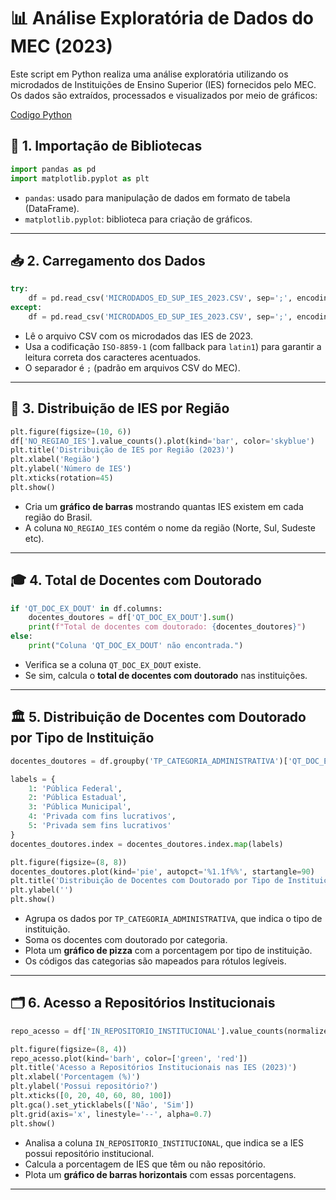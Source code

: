 

# 📊 Análise Exploratória de Dados do MEC (2023)

Este script em Python realiza uma análise exploratória utilizando os microdados de Instituições de Ensino Superior (IES) fornecidos pelo MEC. Os dados são extraídos, processados e visualizados por meio de gráficos:

[Codigo Python](/src/AnaliseExploratoriaDeDadosCodigo/base_auxiliar/Analise_Exploratoria_de_Dados_Microdados.ipynb)

## 🧩 1. Importação de Bibliotecas

```python
import pandas as pd
import matplotlib.pyplot as plt
```

- `pandas`: usado para manipulação de dados em formato de tabela (DataFrame).
- `matplotlib.pyplot`: biblioteca para criação de gráficos.

---

## 📥 2. Carregamento dos Dados

```python
try:
    df = pd.read_csv('MICRODADOS_ED_SUP_IES_2023.CSV', sep=';', encoding='ISO-8859-1')
except:
    df = pd.read_csv('MICRODADOS_ED_SUP_IES_2023.CSV', sep=';', encoding='latin1')
```

- Lê o arquivo CSV com os microdados das IES de 2023.
- Usa a codificação `ISO-8859-1` (com fallback para `latin1`) para garantir a leitura correta dos caracteres acentuados.
- O separador é `;` (padrão em arquivos CSV do MEC).

---

## 📍 3. Distribuição de IES por Região

```python
plt.figure(figsize=(10, 6))
df['NO_REGIAO_IES'].value_counts().plot(kind='bar', color='skyblue')
plt.title('Distribuição de IES por Região (2023)')
plt.xlabel('Região')
plt.ylabel('Número de IES')
plt.xticks(rotation=45)
plt.show()
```

- Cria um **gráfico de barras** mostrando quantas IES existem em cada região do Brasil.
- A coluna `NO_REGIAO_IES` contém o nome da região (Norte, Sul, Sudeste etc).

---

## 🎓 4. Total de Docentes com Doutorado

```python
if 'QT_DOC_EX_DOUT' in df.columns:
    docentes_doutores = df['QT_DOC_EX_DOUT'].sum()
    print(f"Total de docentes com doutorado: {docentes_doutores}")
else:
    print("Coluna 'QT_DOC_EX_DOUT' não encontrada.")
```

- Verifica se a coluna `QT_DOC_EX_DOUT` existe.
- Se sim, calcula o **total de docentes com doutorado** nas instituições.

---

## 🏛️ 5. Distribuição de Docentes com Doutorado por Tipo de Instituição

```python
docentes_doutores = df.groupby('TP_CATEGORIA_ADMINISTRATIVA')['QT_DOC_EX_DOUT'].sum()

labels = {
    1: 'Pública Federal',
    2: 'Pública Estadual',
    3: 'Pública Municipal',
    4: 'Privada com fins lucrativos',
    5: 'Privada sem fins lucrativos'
}
docentes_doutores.index = docentes_doutores.index.map(labels)

plt.figure(figsize=(8, 8))
docentes_doutores.plot(kind='pie', autopct='%1.1f%%', startangle=90)
plt.title('Distribuição de Docentes com Doutorado por Tipo de Instituição (2023)')
plt.ylabel('')
plt.show()
```

- Agrupa os dados por `TP_CATEGORIA_ADMINISTRATIVA`, que indica o tipo de instituição.
- Soma os docentes com doutorado por categoria.
- Plota um **gráfico de pizza** com a porcentagem por tipo de instituição.
- Os códigos das categorias são mapeados para rótulos legíveis.

---

## 🗂️ 6. Acesso a Repositórios Institucionais

```python
repo_acesso = df['IN_REPOSITORIO_INSTITUCIONAL'].value_counts(normalize=True) * 100

plt.figure(figsize=(8, 4))
repo_acesso.plot(kind='barh', color=['green', 'red'])
plt.title('Acesso a Repositórios Institucionais nas IES (2023)')
plt.xlabel('Porcentagem (%)')
plt.ylabel('Possui repositório?')
plt.xticks([0, 20, 40, 60, 80, 100])
plt.gca().set_yticklabels(['Não', 'Sim'])
plt.grid(axis='x', linestyle='--', alpha=0.7)
plt.show()
```

- Analisa a coluna `IN_REPOSITORIO_INSTITUCIONAL`, que indica se a IES possui repositório institucional.
- Calcula a porcentagem de IES que têm ou não repositório.
- Plota um **gráfico de barras horizontais** com essas porcentagens.

---



